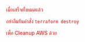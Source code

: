 <span style="color: red">เมื่อเสร็จทั้งหมดแล้ว</span>

<span style="color: red">อย่าลืมรันคำสั่ง `terraform destroy`</span>

<span style="color: red">เพื่อ Cleanup AWS ด้วย</span>
